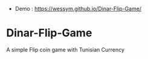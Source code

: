 + Demo : https://wessym.github.io/Dinar-Flip-Game/
  
# Dinar-Flip-Game
A simple Flip coin game with Tunisian Currency
